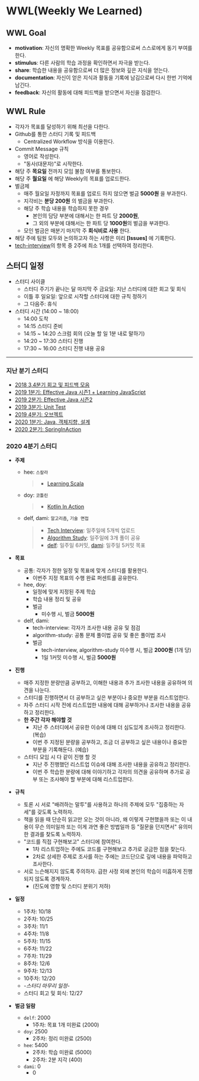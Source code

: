 # WWL(Weekly We Learned)

## WWL Goal
- **motivation**: 자신의 명확한 Weekly 목표를 공유함으로써 스스로에게 동기 부여를 한다.
- **stimulus**: 다른 사람의 학습 과정을 확인하면서 자극을 받는다.
- **share**: 학습한 내용을 공유함으로써 더 많은 정보와 깊은 지식을 얻는다.
- **documentation**: 자신이 얻은 지식과 활동을 기록에 남김으로써 다시 한번 기억에 남긴다.
- **feedback**: 자신의 활동에 대해 피드백을 받으면서 자신을 점검한다.

## WWL Rule
- 각자가 목표를 달성하기 위해 최선을 다한다.
- Github를 통한 스터디 기록 및 피드백
  - Centralized Workflow 방식을 이용한다.
- Commit Message 규칙
  - 영어로 작성한다.
  - "동사(대문자)"로 시작한다.
- 해당 주 **목요일** 전까지 모임 불참 여부를 통보한다.
- 해당 주 **월요일** 에 해당 Weekly의 목표를 업로드한다.
- 벌금제
  - 매주 월요일 자정까지 목표를 업로드 하지 않으면 벌금 **5000원** 을 부과한다.
  - 지각비는 **분당 200원** 의 벌금을 부과한다.
  - 해당 주 학습 내용을 학습하지 못한 경우
    - 본인의 담당 부분에 대해서는 한 파트 당 **2000원**,
    - 그 외의 부분에 대해서는 한 파트 당 **1000원**의 벌금을 부과한다.
  - 모인 벌금은 매분기 마지막 주 **회식비로 사용** 한다.
- 해당 주에 팀원 모두와 논의하고자 하는 사항은 미리 **[Issues]** 에 기록한다.
- [tech-interview](https://github.com/WeareSoft/tech-interview)의 항목 중 2주에 최소 1개를 선택하여 정리한다.

## 스터디 일정
- 스터디 사이클
  - 스터디 주기가 끝나는 달 마지막 주 금요일: 지난 스터디에 대한 회고 및 회식
  - 이틀 후 일요일: 앞으로 시작할 스터디에 대한 규칙 정하기
  - 그 다음주: 휴식
- 스터디 시간 (14:00 ~ 18:00)
  - 14:00 도착
  - 14:15 스터디 준비
  - 14:15 ~ 14:20 스크럼 회의 (오늘 할 일 1분 내로 말하기)
  - 14:20 ~ 17:30 스터디 진행
  - 17:30 ~ 16:00 스터디 진행 내용 공유

---
### 지난 분기 스터디
- [2018 3,4분기 회고 및 피드백 모음](/feedback/2018/2018-total-feedback.md)
- [2019 1분기: Effective Java 시즌1 + Learning JavaScript](/feedback/2019/2019-1.md)
- [2019 2분기: Effective Java 시즌2](/feedback/2019/2019-2.md)
- [2019 3분기: Unit Test](/feedback/2019/2019-3.md)
- [2019 4분기: 오브젝트](/feedback/2019/2019-4.md)
- [2020 1분기: Java, 객체지향, 설계](/feedback/2020/2020-1.md)
- [2020 2분기: SpringInAction](/feedback/2020/2020-2.md)

### 2020 4분기 스터디
- **주제**
  - hee: `스칼라`
    > - [Learning Scala](/study-contents/LearningScala/README.md)
  - doy: `코틀린`
    > - [Kotlin In Action](/study-contents/KotlinInAction/README.md)
  - delf, dami: `알고리즘`, `기술 면접`
    > - [Tech Interview](https://github.com/WeareSoft/tech-interview): 일주일에 5개씩 업로드 
    > - [Algorithm Study](https://github.com/WeareSoft/algorithm-study): 일주일에 3개 풀이 공유 
    > - [delf](https://github.com/Delf-Lee): 일주일 6커밋, [dami](https://github.com/mongzza): 일주일 5커밋 목표

- **목표**
  - 공통: 각자가 정한 일정 및 목표에 맞게 스터디를 활용한다. 
    - 이번주 지정 목표의 수행 완료 퍼센트를 공유한다.
  - hee, doy: 
    - 일정에 맞게 지정된 주제 학습 
    - 학습 내용 정리 및 공유
    - 벌금
      - 미수행 시, 벌금 **5000원**
  - delf, dami: 
    - tech-interview: 각자가 조사한 내용 공유 및 점검 
    - algorithm-study: 공통 문제 풀이법 공유 및 좋은 풀이법 조사 
    - 벌금 
      - tech-interview, algorithm-study 미수행 시, 벌금 **2000원** (1개 당)
      - 1일 1커밋 미수행 시, 벌금 **5000원**

- **진행**
  - 매주 지정한 분량만큼 공부하고, 이해한 내용과 추가 조사한 내용을 공유하며 의견을 나눈다.
  - 스터디를 진행하면서 더 공부하고 싶은 부분이나 중요한 부분을 리스트업한다.
  - 차주 스터디 시작 전에 리스트업한 내용에 대해 공부하거나 조사한 내용을 공유하고 정리한다.
  - **한 주간 각자 해야할 것**
    - 지난 주 스터디에서 공유한 이슈에 대해 더 심도있게 조사하고 정리한다. (복습)
    - 이번 주 지정된 분량을 공부하고, 조금 더 공부하고 싶은 내용이나 중요한 부분을 기록해둔다. (예습)
  - 스터디 모임 시 다 같이 진행 할 것
    - 지난 주 진행했던 리스트업 이슈에 대해 조사한 내용을 공유하고 정리한다.
    - 이번 주 학습한 분량에 대해 이야기하고 각자의 의견을 공유하며 추가로 공부 또는 조사해야 할 부분에 대해 리스트업한다.
 
- **규칙**
  - 토론 시 서로 "배려하는 말투"를 사용하고 하나의 주제에 모두 "집중하는 자세"를 갖도록 노력하자.
  - 책을 읽을 때 단순히 읽고만 오는 것이 아니라, 왜 이렇게 구현했을까 또는 이 내용이 무슨 의미일까 또는 이게 과연 좋은 방법일까 등 "질문을 던지면서" 유의미한 결과를 찾도록 노력하자.
  - "코드를 직접 구현해보고" 스터디에 참여한다. 
    - 1차 리스트업하는 주에도 코드를 구현해보고 추가로 궁금한 점을 찾는다. 
    - 2차로 상세한 주제로 조사를 하는 주에는 코드단으로 깊에 내용을 파악하고 조사한다.
  - 서로 느슨해지지 않도록 주의하자. 급한 사정 외에 본인의 학습이 미흡하게 진행되지 않도록 경계하자. 
    - (진도에 영향 및 스터디 분위기 저하)
    
- **일정**
  - 1주차: 10/18
  - 2주차: 10/25
  - 3주차: 11/1
  - 4주차: 11/8
  - 5주차: 11/15
  - 6주차: 11/22
  - 7주차: 11/29
  - 8주차: 12/6
  - 9주차: 12/13
  - 10주차: 12/20
  - *-스터디 마무리 일정-*
  - 스터디 회고 및 회식: 12/27

- **벌금 일람**
  - `delf`: 2000
    - 1주차: 목표 1개 미완료 (2000)
  - `doy`: 2500
    - 2주차: 정리 미완료 (2500)
  - `hee`: 5400
    - 2주차: 학습 미완료 (5000)
    - 2주차: 2분 지각 (400)
  - `dami`: 0
    - 0
